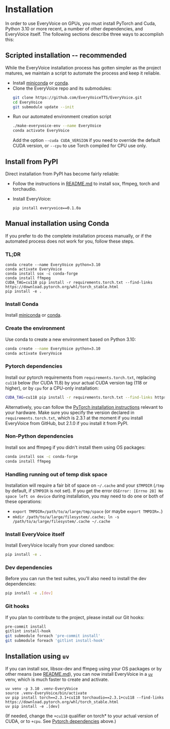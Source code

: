 # Installation

In order to use EveryVoice on GPUs, you must install PyTorch and Cuda, Python 3.10 or more recent, a number of other dependencies, and EveryVoice itself. The following sections describe three ways to accomplish this:

## Scripted installation -- recommended

While the EveryVoice installation process has gotten simpler as the project matures,
we maintain a script to automate the process and keep it reliable.

 - Install [miniconda](https://docs.conda.io/en/latest/miniconda.html) or [conda](https://docs.conda.io/projects/conda/en/stable/).
 - Clone the EveryVoice repo and its submodules:
    ```sh
	git clone https://github.com/EveryVoiceTTS/EveryVoice.git
	cd EveryVoice
	git submodule update --init
	```
 - Run our automated environment creation script
    ```sh
	./make-everyvoice-env --name EveryVoice
	conda activate EveryVoice
	```
	Add the option `--cuda CUDA_VERSION` if you need to override the default CUDA version, or `--cpu` to use Torch compiled for CPU use only.

## Install from PyPI

Direct installation from PyPI has become fairly reliable:

 - Follow the instructions in [README.md](https://github.com/EveryVoiceTTS/EveryVoice?tab=readme-ov-file) to install sox, ffmpeg, torch and torchaudio.

 - Install EveryVoice:

       pip install everyvoice==0.1.0a

## Manual installation using Conda

If you prefer to do the complete installation process manually, or if the automated process does not work for you, follow these steps.

### TL;DR

```
conda create --name EveryVoice python=3.10
conda activate EveryVoice
conda install sox -c conda-forge
conda install ffmpeg
CUDA_TAG=cu118 pip install -r requirements.torch.txt --find-links https://download.pytorch.org/whl/torch_stable.html
pip install -e .
```

### Install Conda

Install [miniconda](https://docs.conda.io/en/latest/miniconda.html) or [conda](https://docs.conda.io/projects/conda/en/stable/).

### Create the environment

Use conda to create a new environment based on Python 3.10:
```sh
conda create --name EveryVoice python=3.10
conda activate EveryVoice
```

### Pytorch dependencies

Install our pytorch requirements from `requirements.torch.txt`, replacing `cu118` below (for
CUDA 11.8) by your actual CUDA version tag (118 or higher), or by `cpu` for a CPU-only installation:

```sh
CUDA_TAG=cu118 pip install -r requirements.torch.txt --find-links https://download.pytorch.org/whl/torch_stable.html
```

Alternatively, you can follow the [PyTorch installation instructions](https://pytorch.org/get-started/locally/) relevant to your hardware.
Make sure you specify the version declared in `requirements.torch.txt`, which is 2.3.1 at the moment
if you install EveryVoice from GitHub, but 2.1.0 if you install it from PyPI.

### Non-Python dependencies

Install sox and ffmpeg if you didn't install them using OS packages:
```sh
conda install sox -c conda-forge
conda install ffmpeg
```

### Handling running out of temp disk space

Installation will require a fair bit of space on `~/.cache` and your `$TMPDIR`
(`/tmp` by default, if `$TMPDIR` is not set).  If you get the error
`OSError: [Errno 28] No space left on device` during installation, you may need
to do one or both of these operations:
 - `export TMPDIR=/path/to/a/large/tmp/space` (or maybe `export TMPDIR=.`)
 - `mkdir /path/to/a/large/filesystem/.cache; ln -s /path/to/a/large/filesystem/.cache ~/.cache`

### Install EveryVoice itself

Install EveryVoice locally from your cloned sandbox:

```sh
pip install -e .
```

### Dev dependencies

Before you can run the test suites, you'll also need to install the dev dependencies:

```sh
pip install -e .[dev]
```

### Git hooks

If you plan to contribute to the project, please install our Git hooks:

```sh
pre-commit install
gitlint install-hook
git submodule foreach 'pre-commit install'
git submodule foreach 'gitlint install-hook'
```

## Installation using `uv`

If you can install sox, libsox-dev and ffmpeg using your OS packages or by other means (see [README.md](https://github.com/EveryVoiceTTS/EveryVoice?tab=readme-ov-file#quickstart-from-pypi)),
you can now install EveryVoice in a [`uv`](https://docs.astral.sh/uv/) venv, which is much faster to create and activate.

```
uv venv -p 3.10 .venv-EveryVoice
source .venv-EveryVoice/bin/activate
uv pip install torch==2.3.1+cu118 torchaudio==2.3.1+cu118 --find-links https://download.pytorch.org/whl/torch_stable.html
uv pip install -e .[dev]
```

(If needed, change the `+cu118` qualifier on torch\* to your actual version of CUDA, or to `+cpu`.
See [Pytorch dependencies](#pytorch-dependencies) above.)

